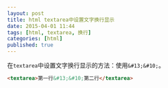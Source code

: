 ```yaml
---
layout: post
title: html textarea中设置文字换行显示
date: 2015-04-01 11:44
tags: [html, textarea, 换行]
categories: [html]
published: true
---
```


在`textarea`中设置文字换行显示的方法：使用`&#13;&#10;`。

```html
<textarea>第一行&#13;&#10;第二行</textarea>
```